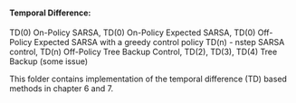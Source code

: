 #### Temporal Difference: 
TD(0) On-Policy SARSA, TD(0) On-Policy Expected SARSA, TD(0) Off-Policy Expected SARSA with a greedy control policy
TD(n) - nstep SARSA control, TD(n) Off-Policy Tree Backup Control, TD(2), TD(3), TD(4)
Tree Backup (some issue)

This folder contains implementation of the temporal difference (TD) based methods in chapter 6 and 7.
